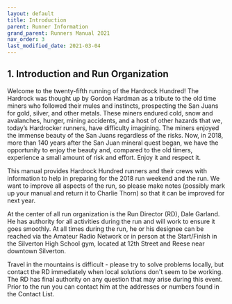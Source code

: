 ```yaml
---
layout: default
title: Introduction
parent: Runner Information
grand_parent: Runners Manual 2021
nav_order: 3
last_modified_date: 2021-03-04
---
```


## 1. Introduction and Run Organization

Welcome to the twenty-fifth running of the Hardrock Hundred! The Hardrock was thought up by Gordon Hardman as a tribute
to the old time miners who followed their mules and instincts, prospecting the San Juans for gold, silver, and other
metals. These miners endured cold, snow and avalanches, hunger, mining accidents, and a host of other hazards that we,
today’s Hardrocker runners, have difficulty imagining. The miners enjoyed the immense beauty of the San Juans regardless
of the risks. Now, in 2018, more than 140 years after the San Juan mineral quest began, we have the opportunity to enjoy
the beauty and, compared to the old timers, experience a small amount of risk and effort. Enjoy it and respect it.

This manual provides Hardrock Hundred runners and their crews with information to help in preparing for the 2018 run
weekend and the run. We want to improve all aspects of the run, so please make notes (possibly mark up your manual and
return it to Charlie Thorn) so that it can be improved for next year.

At the center of all run organization is the Run Director (RD), Dale Garland. He has authority for all activities during
the run and will work to ensure it goes smoothly. At all times during the run, he or his designee can be reached via the
Amateur Radio Network or in person at the Start/Finish in the Silverton High School gym, located at 12th Street and
Reese near downtown Silverton.

Travel in the mountains is difficult - please try to solve problems locally, but contact the RD immediately when local
solutions don't seem to be working. The RD has final authority on any question that may arise during this event. Prior
to the run you can contact him at the addresses or numbers found in the Contact List.
